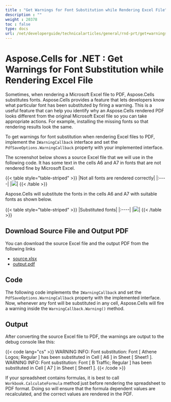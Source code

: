 ```yaml
---
title : "Get Warnings for Font Substitution while Rendering Excel File" 
description : "" 
weight : 20378 
toc : false
type: docs
url: /net/developerguide/technicalarticles/general/rnd-prt/get+warnings+for+font+substitution+while+rendering+excel+file/
---
```


# Aspose.Cells for .NET : Get Warnings for Font Substitution while Rendering Excel File


Sometimes, when rendering a Microsoft Excel file to PDF, Aspose.Cells substitutes fonts. Aspose.Cells provides a feature that lets developers know what particular font has been substituted by firing a warning. This is a useful feature that can help you identify why an Aspose.Cells rendered PDF looks different from the original Microsoft Excel file so you can take appropriate actions. For example, installing the missing fonts so that rendering results look the same.

To get warnings for font substitution when rendering Excel files to PDF, implement the `IWarningCallback` interface and set the `PdfSaveOptions.WarningCallback` property with your implemented interface.

The screenshot below shows a source Excel file that we will use in the following code. It has some text in the cells A6 and A7 in fonts that are not rendered fine by Microsoft Excel.

{{< table style="table-striped" >}}
|Not all fonts are rendered correctly|
|:----|
|![](https://docs2.aspose.com/cells/net/attachments/5017493/5112613.png)|
{{< /table >}}

Aspose.Cells will substitute the fonts in the cells A6 and A7 with suitable fonts as shown below.

{{< table style="table-striped" >}}
|Substituted fonts|
|:----|
|![](https://docs2.aspose.com/cells/net/attachments/5017493/5112610.png)|
{{< /table >}}

## Download Source File and Output PDF

You can download the source Excel file and the output PDF from the following links

*   [source.xlsx](https://docs2.aspose.com/cells/net/attachments/5017493/5112611.xlsx)
*   [output.pdf](https://docs2.aspose.com/cells/net/attachments/5017493/5112616.pdf)

## Code

The following code implements the `IWarningCallback` and set the `PdfSaveOptions.WarningCallback` property with the implemented interface. Now, whenever any font will be substituted in any cell, Aspose.Cells will fire a warning inside the `WarningCallback.Warning()` method.

## Output

After converting the source Excel file to PDF, the warnings are output to the debug console like this:

{{< code lang="cs" >}}
WARNING INFO: Font substitution: Font [ Athene Logos; Regular ] has been substituted in Cell [ A6 ] in Sheet [ Sheet1 ].
WARNING INFO: Font substitution: Font [ B Traffic; Regular ] has been substituted in Cell [ A7 ] in Sheet [ Sheet1 ].
{{< /code >}}

If your spreadsheet contains formulas, it is best to call `Workbook.CalculateFormula` method just before rendering the spreadsheet to PDF format. Doing so will ensure that the formula dependent values are recalculated, and the correct values are rendered in the PDF.

